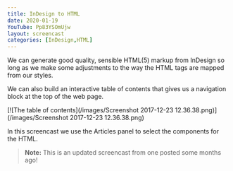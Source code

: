 ```yaml
---
title: InDesign to HTML
date: 2020-01-19
YouTube: Pp83YSOmUjw
layout: screencast
categories: [InDesign,HTML]
---
```


We can generate good quality, sensible HTML(5) markup from InDesign so long as we make some adjustments to the way the HTML tags are mapped from our styles.

We can also build an interactive table of contents that gives us a navigation block at the top of the web page.

[![The table of contents](/images/Screenshot 2017-12-23 12.36.38.png)](/images/Screenshot 2017-12-23 12.36.38.png)

In this screencast we use the Articles panel to select the components for the HTML.

> **Note:**  This is an updated screencast from one posted some months ago!
